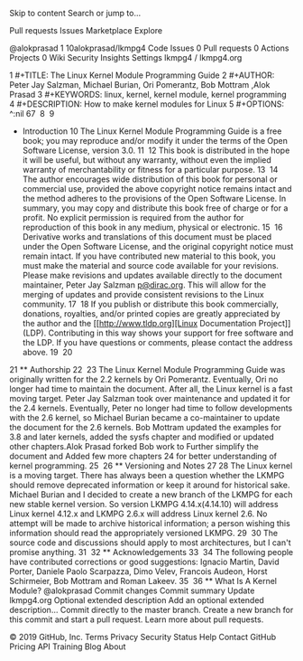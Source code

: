Skip to content
Search or jump to…

Pull requests
Issues
Marketplace
Explore
 
@alokprasad 
1
10alokprasad/lkmpg4
 Code Issues 0 Pull requests 0 Actions Projects 0 Wiki Security Insights Settings
lkmpg4
/
lkmpg4.org
 

1
#+TITLE: The Linux Kernel Module Programming Guide
2
#+AUTHOR: Peter Jay Salzman, Michael Burian, Ori Pomerantz, Bob Mottram ,Alok Prasad
3
#+KEYWORDS: linux, kernel, kernel module, kernel programming
4
#+DESCRIPTION: How to make kernel modules for Linux
5
#+OPTIONS: ^:nil
6
​
7
​
8
​
9
* Introduction
10
The Linux Kernel Module Programming Guide is a free book; you may reproduce and/or modify it under the terms of the Open Software License, version 3.0.
11
​
12
This book is distributed in the hope it will be useful, but without any warranty, without even the implied warranty of merchantability or fitness for a particular purpose.
13
​
14
The author encourages wide distribution of this book for personal or commercial use, provided the above copyright notice remains intact and the method adheres to the provisions of the Open Software License. In summary, you may copy and distribute this book free of charge or for a profit. No explicit permission is required from the author for reproduction of this book in any medium, physical or electronic.
15
​
16
Derivative works and translations of this document must be placed under the Open Software License, and the original copyright notice must remain intact. If you have contributed new material to this book, you must make the material and source code available for your revisions. Please make revisions and updates available directly to the document maintainer, Peter Jay Salzman <p@dirac.org>. This will allow for the merging of updates and provide consistent revisions to the Linux community.
17
​
18
If you publish or distribute this book commercially, donations, royalties, and/or printed copies are greatly appreciated by the author and the [[http://www.tldp.org][Linux Documentation Project]] (LDP). Contributing in this way shows your support for free software and the LDP. If you have questions or comments, please contact the address above.
19
​
20
  
21
** Authorship
22
​
23
The Linux Kernel Module Programming Guide was originally written for the 2.2 kernels by Ori Pomerantz. Eventually, Ori no longer had time to maintain the document. After all, the Linux kernel is a fast moving target. Peter Jay Salzman took over maintenance and updated it for the 2.4 kernels. Eventually, Peter no longer had time to follow developments with the 2.6 kernel, so Michael Burian became a co-maintainer to update the document for the 2.6 kernels.  Bob Mottram updated the examples for 3.8 and later kernels, added the sysfs chapter and modified or updated other chapters.Alok Prasad forked Bob work to Further simplify the document and Added few more chapters
24
for better understanding of kernel programming.
25
​
26
** Versioning and Notes
27
​
28
The Linux kernel is a moving target. There has always been a question whether the LKMPG should remove deprecated information or keep it around for historical sake. Michael Burian and I decided to create a new branch of the LKMPG for each new stable kernel version. So version LKMPG 4.14.x(4.14.10) will address Linux kernel 4.12.x and LKMPG 2.6.x will address Linux kernel 2.6. No attempt will be made to archive historical information; a person wishing this information should read the appropriately versioned LKMPG.
29
​
30
The source code and discussions should apply to most architectures, but I can't promise anything.
31
​
32
** Acknowledgements
33
​
34
The following people have contributed corrections or good suggestions: Ignacio Martin, David Porter, Daniele Paolo Scarpazza, Dimo Velev, Francois Audeon, Horst Schirmeier, Bob Mottram and Roman Lakeev.
35
​
36
** What Is A Kernel Module?
@alokprasad
Commit changes
Commit summary
Update lkmpg4.org
Optional extended description
Add an optional extended description…
 Commit directly to the master branch.
 Create a new branch for this commit and start a pull request. Learn more about pull requests.
 
© 2019 GitHub, Inc.
Terms
Privacy
Security
Status
Help
Contact GitHub
Pricing
API
Training
Blog
About

